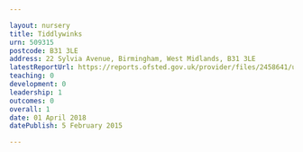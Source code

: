 ```yaml
---

layout: nursery
title: Tiddlywinks
urn: 509315
postcode: B31 3LE
address: 22 Sylvia Avenue, Birmingham, West Midlands, B31 3LE
latestReportUrl: https://reports.ofsted.gov.uk/provider/files/2458641/urn/509315.pdf
teaching: 0
development: 0
leadership: 1
outcomes: 0
overall: 1
date: 01 April 2018 
datePublish: 5 February 2015

---
```

